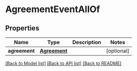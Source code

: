 # AgreementEventAllOf

## Properties
Name | Type | Description | Notes
------------ | ------------- | ------------- | -------------
**agreement** | [**Agreement**](Agreement.md) |  | [optional] 

[[Back to Model list]](../README.md#documentation-for-models) [[Back to API list]](../README.md#documentation-for-api-endpoints) [[Back to README]](../README.md)


